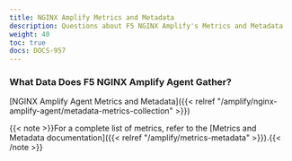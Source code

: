```yaml
---
title: NGINX Amplify Metrics and Metadata
description: Questions about F5 NGINX Amplify's Metrics and Metadata
weight: 40
toc: true
docs: DOCS-957
---
```


### What Data Does F5 NGINX Amplify Agent Gather?

[NGINX Amplify Agent Metrics and Metadata]({{< relref "/amplify/nginx-amplify-agent/metadata-metrics-collection" >}})

{{< note >}}For a complete list of metrics, refer to the [Metrics and Metadata documentation]({{< relref "/amplify/metrics-metadata" >}}).{{< /note >}}